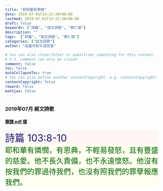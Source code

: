 ```yaml
---
title: "耶和華有憫憐"
date: 2019-07-01T14:21:20+08:00
lastmod: 2019-07-01T14:21:20+08:00
draft: false
keywords: ["詩篇", "經文詩歌", "蔡仁傑"]
description: ""
tags:  ["詩篇", "經文詩歌", "蔡仁傑"]
categories: ["經文詩歌"]
author: "高雄市和平浸信會"

# You can also close(false) or open(true) something for this content.
# P.S. comment can only be closed
comment: false
toc: false
autoCollapseToc: true
# You can also define another contentCopyright. e.g. contentCopyright: "This is another copyright."
contentCopyright: false
reward: false
mathjax: false
---
```


### 2019年07月 經文詩歌

#### [簡譜 pdf 檔](/pdf-h/h201907.pdf "耶和華有憫憐")

<div style="background-color:#FFF5F5"><font size="6", color="#191970">
詩篇 103:8-10
</font>
</div>

<div style="background-color:#FFFEEF"><font size="5", color="#006400">
耶和華有憐憫，有恩典，不輕易發怒，且有豐盛的慈愛。他不長久責備，也不永遠懷怒。他沒有按我們的罪過待我們，也沒有照我們的罪孽報應我們。
</font>
</div>